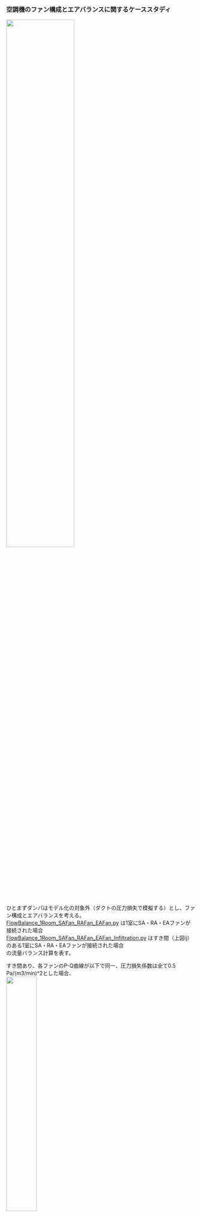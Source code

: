 ### 空調機のファン構成とエアバランスに関するケーススタディ
  
<img src="https://user-images.githubusercontent.com/27459538/113409126-99b05580-93eb-11eb-8ad0-6fbdaebfe9fc.png" width=60%>  
  
ひとまずダンパはモデル化の対象外（ダクトの圧力損失で模擬する）とし、ファン構成とエアバランスを考える。  
[FlowBalance_1Room_SAFan_RAFan_EAFan.py](https://github.com/ShoheiMiyata/phyvac/blob/main/MainSample/%E7%A9%BA%E8%AA%BF%E6%A9%9F%E3%81%AE%E3%83%95%E3%82%A1%E3%83%B3%E6%A7%8B%E6%88%90%E3%81%A8%E3%82%A8%E3%82%A2%E3%83%90%E3%83%A9%E3%83%B3%E3%82%B9%E3%81%AB%E9%96%A2%E3%81%99%E3%82%8B%E8%80%83%E5%AF%9F/FlowBalance_1Room_SAFan_RAFan_EAFan.py) は1室にSA・RA・EAファンが接続された場合  
[FlowBalance_1Room_SAFan_RAFan_EAFan_Infiltration.py](https://github.com/ShoheiMiyata/phyvac/blob/main/MainSample/%E7%A9%BA%E8%AA%BF%E6%A9%9F%E3%81%AE%E3%83%95%E3%82%A1%E3%83%B3%E6%A7%8B%E6%88%90%E3%81%A8%E3%82%A8%E3%82%A2%E3%83%90%E3%83%A9%E3%83%B3%E3%82%B9%E3%81%AB%E9%96%A2%E3%81%99%E3%82%8B%E8%80%83%E5%AF%9F/FlowBalance_1Room_SAFan_RAFan_EAFan_Infiltration.py) はすき間（上図ij）のある1室にSA・RA・EAファンが接続された場合  
の流量バランス計算を表す。
  
すき間あり、各ファンのP-Q曲線が以下で同一、圧力損失係数は全て0.5 Pa/(m3/min)^2とした場合、  
<img src="https://user-images.githubusercontent.com/27459538/113414238-860aec00-93f7-11eb-8d3e-32d4adf9698a.png" width=40%>  

`Fan_SA.inv = 1.0, Fan_RA.inv = 1.0, Fan_EA.inv = 1.0`で（inv=1.0で100%(50Hz or 60Hz)）
```
室圧:  -29.48 Pa
各ダクトの風量(m3/min, 矢印の向きが正)
← 3.24 －－－ 10.35 :RAファン←－－
          ↓                      ｜
         7.1     　　　   　　 　 室 →EAファン: 10.76
          ｜                        →すき間: -7.68
          ｜                  　 ↑
→ 6.32 －－－→SAファン: 13.43 －－
```
となる。EAファンの引っ張りが強く、室圧が負圧に、流入すきま風が大きい。  
エアバランスを下図のように調整することも可能。  
<img src="https://user-images.githubusercontent.com/27459538/113411222-2fe67a80-93f0-11eb-928d-2066b77694a2.png" width=40%>  
  
その場合、各種ファンのみを調整すると、`Fan_SA.inv = 0.84, Fan_RA.inv = 0.74, Fan_EA.inv = 0.08`の時に以下のようになる。
```
室圧:  -0.0 Pa
各ダクトの風量(m3/min, 矢印の向きが正)
← 3.42 －－－ 9.01 :RAファン←－－
          ↓                      ｜
         5.58     　　　   　　   室 →EAファン: 1.01
          ｜                      →すき間: -0.01
          ｜                  　 ↑
→ 4.41 －－－→SAファン: 10.01 －－
```
さらに、外気導入と排気のダクトの圧力損失係数を調節すると以下のようになる。
```
室圧:  -0.0 Pa
各ダクトの風量(m3/min, 矢印の向きが正)
← 2.01 －－－ 9.01 :RAファン←－－
          ↓                    ｜
         7.0     　　　   　　  室 →EAファン: 1.0
          ｜                      →すき間: -0.01
          ｜                  　↑
→ 2.99 －－－→SAファン: 10.0 －－
```
このとき、`Fan_SA.inv = 0.90, Fan_RA.inv = 0.73, Fan_EA.inv = 0.08, abの圧力損失係数:2.30, efの圧力損失係数：0.96`であった。圧力損失係数はもともと0.5であった（ijのみ0.1）。  
なお、調整は各ファンのinvとab・efの圧力損失係数を仮想的にPI制御しておこなった。
